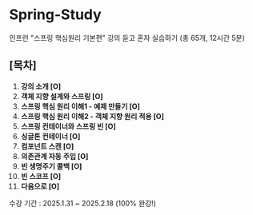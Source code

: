 # Spring-Study
인프런 "스프링 핵심원리 기본편" 강의 듣고 혼자 실습하기
(총 65개, 12시간 5분)

## [목차]
1. **강의 소개 [O]**
2. **객체 지향 설계와 스프링 [O]**
3. **스프링 핵심 원리 이해1 - 예제 만들기 [O]**
4. **스프링 핵심 원리 이해2 - 객체 지향 원리 적용 [O]**
5. **스프링 컨테이너와 스프링 빈 [O]**
6. **싱글톤 컨테이너 [O]**
7. **컴포넌트 스캔 [O]**
8. **의존관계 자동 주입 [O]**
9. **빈 생명주기 콜백 [O]**
10. **빈 스코프 [O]**
11. **다음으로 [O]**

수강 기간 : 2025.1.31 ~ 2025.2.18 (100% 완강!)